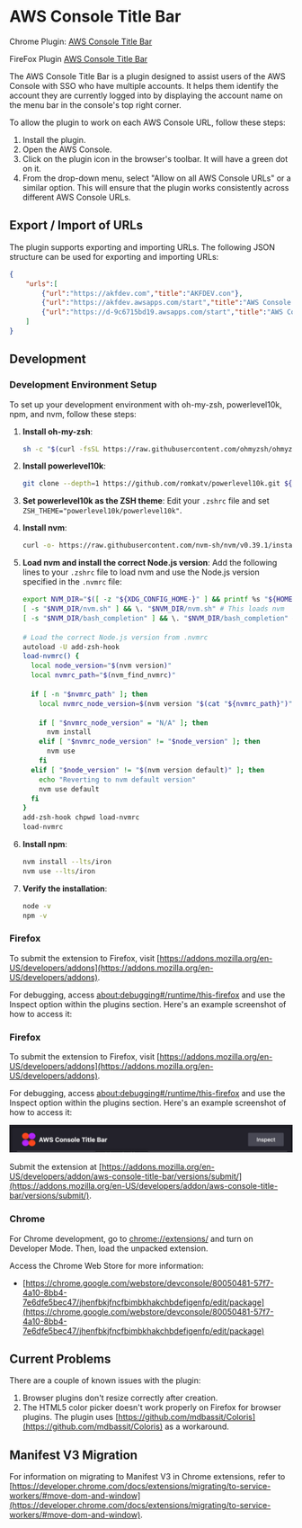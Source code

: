# AWS Console Title Bar

Chrome Plugin: [AWS Console Title Bar](https://chrome.google.com/webstore/detail/aws-console-title-bar/jhenfbkjfncfbimbkhakchbdefigenfp?hl=en)

FireFox Plugin [AWS Console Title Bar](https://addons.mozilla.org/en-GB/firefox/addon/aws-console-title-bar/)

The AWS Console Title Bar is a plugin designed to assist users of the AWS Console with SSO who have multiple accounts. It helps them identify the account they are currently logged into by displaying the account name on the menu bar in the console's top right corner.

To allow the plugin to work on each AWS Console URL, follow these steps:

1) Install the plugin.
2) Open the AWS Console.
3) Click on the plugin icon in the browser's toolbar. It will have a green dot on it.
4) From the drop-down menu, select "Allow on all AWS Console URLs" or a similar option. This will ensure that the plugin works consistently across different AWS Console URLs.

## Export / Import of URLs

The plugin supports exporting and importing URLs. The following JSON structure can be used for exporting and importing URLs:

```json
{
    "urls":[
        {"url":"https://akfdev.com","title":"AKFDEV.con"},
        {"url":"https://akfdev.awsapps.com/start","title":"AWS Console: just-ak"},
        {"url":"https://d-9c6715bd19.awsapps.com/start","title":"AWS Console : TORG"}
    ]
}
```

## Development

### Development Environment Setup

To set up your development environment with oh-my-zsh, powerlevel10k, npm, and nvm, follow these steps:

1. **Install oh-my-zsh**:
    ```sh
    sh -c "$(curl -fsSL https://raw.githubusercontent.com/ohmyzsh/ohmyzsh/master/tools/install.sh)"
    ```

2. **Install powerlevel10k**:
    ```sh
    git clone --depth=1 https://github.com/romkatv/powerlevel10k.git ${ZSH_CUSTOM:-$HOME/.oh-my-zsh/custom}/themes/powerlevel10k
    ```

3. **Set powerlevel10k as the ZSH theme**:
    Edit your `.zshrc` file and set `ZSH_THEME="powerlevel10k/powerlevel10k"`.

4. **Install nvm**:
    ```sh
    curl -o- https://raw.githubusercontent.com/nvm-sh/nvm/v0.39.1/install.sh | bash
    ```

5. **Load nvm and install the correct Node.js version**:
    Add the following lines to your `.zshrc` file to load nvm and use the Node.js version specified in the `.nvmrc` file:
    ```sh
    export NVM_DIR="$([ -z "${XDG_CONFIG_HOME-}" ] && printf %s "${HOME}/.nvm" || printf %s "${XDG_CONFIG_HOME}/nvm")"
    [ -s "$NVM_DIR/nvm.sh" ] && \. "$NVM_DIR/nvm.sh" # This loads nvm
    [ -s "$NVM_DIR/bash_completion" ] && \. "$NVM_DIR/bash_completion" # This loads nvm bash_completion

    # Load the correct Node.js version from .nvmrc
    autoload -U add-zsh-hook
    load-nvmrc() {
      local node_version="$(nvm version)"
      local nvmrc_path="$(nvm_find_nvmrc)"

      if [ -n "$nvmrc_path" ]; then
        local nvmrc_node_version=$(nvm version "$(cat "${nvmrc_path}")")

        if [ "$nvmrc_node_version" = "N/A" ]; then
          nvm install
        elif [ "$nvmrc_node_version" != "$node_version" ]; then
          nvm use
        fi
      elif [ "$node_version" != "$(nvm version default)" ]; then
        echo "Reverting to nvm default version"
        nvm use default
      fi
    }
    add-zsh-hook chpwd load-nvmrc
    load-nvmrc
    ```

6. **Install npm**:
    ```sh
    nvm install --lts/iron
    nvm use --lts/iron
    ```

7. **Verify the installation**:
    ```sh
    node -v
    npm -v
    ```

### Firefox

To submit the extension to Firefox, visit [https://addons.mozilla.org/en-US/developers/addons](https://addons.mozilla.org/en-US/developers/addons).

For debugging, access [about:debugging#/runtime/this-firefox](about:debugging#/runtime/this-firefox) and use the Inspect option within the plugins section. Here's an example screenshot of how to access it:
### Firefox

To submit the extension to Firefox, visit [https://addons.mozilla.org/en-US/developers/addons](https://addons.mozilla.org/en-US/developers/addons).

For debugging, access [about:debugging#/runtime/this-firefox](about:debugging#/runtime/this-firefox) and use the Inspect option within the plugins section. Here's an example screenshot of how to access it:

![Inspect](./docs/FirefoxDebug.png)

Submit the extension at [https://addons.mozilla.org/en-US/developers/addon/aws-console-title-bar/versions/submit/](https://addons.mozilla.org/en-US/developers/addon/aws-console-title-bar/versions/submit/).

### Chrome

For Chrome development, go to [chrome://extensions/](chrome://extensions/) and turn on Developer Mode. Then, load the unpacked extension.

Access the Chrome Web Store for more information:

- [https://chrome.google.com/webstore/devconsole/80050481-57f7-4a10-8bb4-7e6dfe5bec47/jhenfbkjfncfbimbkhakchbdefigenfp/edit/package](https://chrome.google.com/webstore/devconsole/80050481-57f7-4a10-8bb4-7e6dfe5bec47/jhenfbkjfncfbimbkhakchbdefigenfp/edit/package)

## Current Problems

There are a couple of known issues with the plugin:

1. Browser plugins don't resize correctly after creation.
2. The HTML5 color picker doesn't work properly on Firefox for browser plugins. The plugin uses [https://github.com/mdbassit/Coloris](https://github.com/mdbassit/Coloris) as a workaround.

## Manifest V3 Migration

For information on migrating to Manifest V3 in Chrome extensions, refer to [https://developer.chrome.com/docs/extensions/migrating/to-service-workers/#move-dom-and-window](https://developer.chrome.com/docs/extensions/migrating/to-service-workers/#move-dom-and-window).


